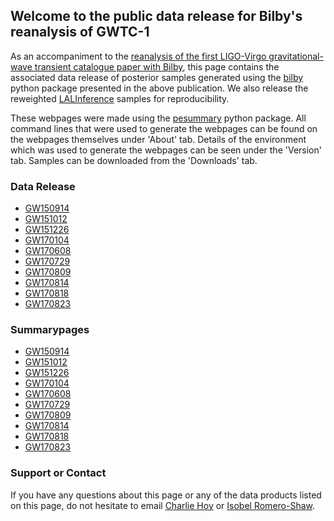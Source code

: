 ## Welcome to the public data release for Bilby's reanalysis of GWTC-1

As an accompaniment to the
[reanalysis of the first LIGO-Virgo gravitational-wave transient catalogue paper with Bilby](https://arxiv.org/pdf/2006.00714.pdf),
this page contains the associated data release of posterior samples generated
using the [bilby](https://lscsoft.docs.ligo.org/bilby/) python package presented
in the above publication. We also release the reweighted
[LALInference](https://arxiv.org/pdf/1409.7215.pdf) samples for reproducibility.

These webpages were made using the
[pesummary](https://lscsoft.docs.ligo.org/pesummary/) python package. All command
lines that were used to generate the webpages can be found on the
webpages themselves under 'About' tab. Details of the environment which was
used to generate the webpages can be seen under the 'Version' tab. Samples
can be downloaded from the 'Downloads' tab.

### Data Release

* [GW150914](https://bilby-gwtc1.github.io/GW150914/html/Downloads.html)
* [GW151012](https://bilby-gwtc1.github.io/GW151012/html/Downloads.html)
* [GW151226](https://bilby-gwtc1.github.io/GW151226/html/Downloads.html)
* [GW170104](https://bilby-gwtc1.github.io/GW170104/html/Downloads.html)
* [GW170608](https://bilby-gwtc1.github.io/GW170608/html/Downloads.html)
* [GW170729](https://bilby-gwtc1.github.io/GW170729/html/Downloads.html)
* [GW170809](https://bilby-gwtc1.github.io/GW170809/html/Downloads.html)
* [GW170814](https://bilby-gwtc1.github.io/GW170814/html/Downloads.html)
* [GW170818](https://bilby-gwtc1.github.io/GW170818/html/Downloads.html)
* [GW170823](https://bilby-gwtc1.github.io/GW170823/html/Downloads.html)

### Summarypages

* [GW150914](https://bilby-gwtc1.github.io/GW150914/home.html)
* [GW151012](https://bilby-gwtc1.github.io/GW151012/home.html)
* [GW151226](https://bilby-gwtc1.github.io/GW151226/home.html)
* [GW170104](https://bilby-gwtc1.github.io/GW170104/home.html)
* [GW170608](https://bilby-gwtc1.github.io/GW170608/home.html)
* [GW170729](https://bilby-gwtc1.github.io/GW170729/home.html)
* [GW170809](https://bilby-gwtc1.github.io/GW170809/home.html)
* [GW170814](https://bilby-gwtc1.github.io/GW170814/home.html)
* [GW170818](https://bilby-gwtc1.github.io/GW170818/home.html)
* [GW170823](https://bilby-gwtc1.github.io/GW170823/home.html)

### Support or Contact

If you have any questions about this page or any of the data products listed
on this page, do not hesitate to email [Charlie Hoy](mailto:charlie.hoy@ligo.org)
or [Isobel Romero-Shaw](mailto:isobel.romero-shaw@ligo.org).
